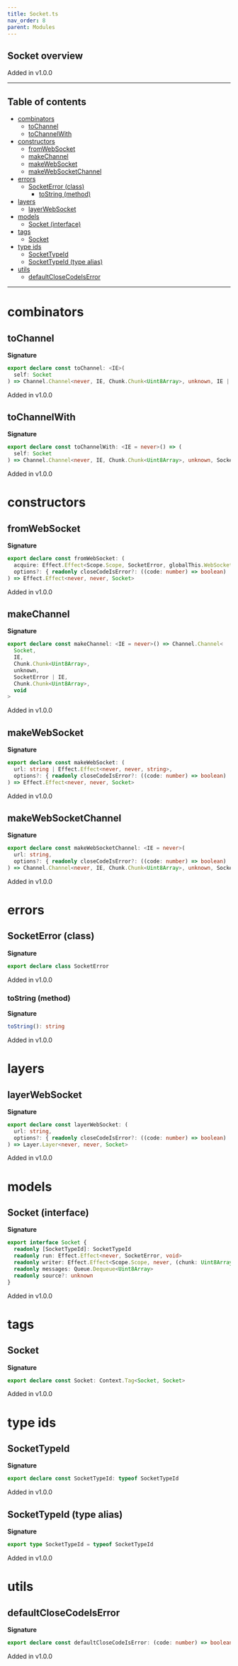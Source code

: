 ```yaml
---
title: Socket.ts
nav_order: 8
parent: Modules
---
```


## Socket overview

Added in v1.0.0

---

<h2 class="text-delta">Table of contents</h2>

- [combinators](#combinators)
  - [toChannel](#tochannel)
  - [toChannelWith](#tochannelwith)
- [constructors](#constructors)
  - [fromWebSocket](#fromwebsocket)
  - [makeChannel](#makechannel)
  - [makeWebSocket](#makewebsocket)
  - [makeWebSocketChannel](#makewebsocketchannel)
- [errors](#errors)
  - [SocketError (class)](#socketerror-class)
    - [toString (method)](#tostring-method)
- [layers](#layers)
  - [layerWebSocket](#layerwebsocket)
- [models](#models)
  - [Socket (interface)](#socket-interface)
- [tags](#tags)
  - [Socket](#socket)
- [type ids](#type-ids)
  - [SocketTypeId](#sockettypeid)
  - [SocketTypeId (type alias)](#sockettypeid-type-alias)
- [utils](#utils)
  - [defaultCloseCodeIsError](#defaultclosecodeiserror)

---

# combinators

## toChannel

**Signature**

```ts
export declare const toChannel: <IE>(
  self: Socket
) => Channel.Channel<never, IE, Chunk.Chunk<Uint8Array>, unknown, IE | SocketError, Chunk.Chunk<Uint8Array>, void>
```

Added in v1.0.0

## toChannelWith

**Signature**

```ts
export declare const toChannelWith: <IE = never>() => (
  self: Socket
) => Channel.Channel<never, IE, Chunk.Chunk<Uint8Array>, unknown, SocketError | IE, Chunk.Chunk<Uint8Array>, void>
```

Added in v1.0.0

# constructors

## fromWebSocket

**Signature**

```ts
export declare const fromWebSocket: (
  acquire: Effect.Effect<Scope.Scope, SocketError, globalThis.WebSocket>,
  options?: { readonly closeCodeIsError?: ((code: number) => boolean) | undefined } | undefined
) => Effect.Effect<never, never, Socket>
```

Added in v1.0.0

## makeChannel

**Signature**

```ts
export declare const makeChannel: <IE = never>() => Channel.Channel<
  Socket,
  IE,
  Chunk.Chunk<Uint8Array>,
  unknown,
  SocketError | IE,
  Chunk.Chunk<Uint8Array>,
  void
>
```

Added in v1.0.0

## makeWebSocket

**Signature**

```ts
export declare const makeWebSocket: (
  url: string | Effect.Effect<never, never, string>,
  options?: { readonly closeCodeIsError?: ((code: number) => boolean) | undefined } | undefined
) => Effect.Effect<never, never, Socket>
```

Added in v1.0.0

## makeWebSocketChannel

**Signature**

```ts
export declare const makeWebSocketChannel: <IE = never>(
  url: string,
  options?: { readonly closeCodeIsError?: ((code: number) => boolean) | undefined } | undefined
) => Channel.Channel<never, IE, Chunk.Chunk<Uint8Array>, unknown, SocketError | IE, Chunk.Chunk<Uint8Array>, void>
```

Added in v1.0.0

# errors

## SocketError (class)

**Signature**

```ts
export declare class SocketError
```

Added in v1.0.0

### toString (method)

**Signature**

```ts
toString(): string
```

Added in v1.0.0

# layers

## layerWebSocket

**Signature**

```ts
export declare const layerWebSocket: (
  url: string,
  options?: { readonly closeCodeIsError?: ((code: number) => boolean) | undefined } | undefined
) => Layer.Layer<never, never, Socket>
```

Added in v1.0.0

# models

## Socket (interface)

**Signature**

```ts
export interface Socket {
  readonly [SocketTypeId]: SocketTypeId
  readonly run: Effect.Effect<never, SocketError, void>
  readonly writer: Effect.Effect<Scope.Scope, never, (chunk: Uint8Array) => Effect.Effect<never, never, void>>
  readonly messages: Queue.Dequeue<Uint8Array>
  readonly source?: unknown
}
```

Added in v1.0.0

# tags

## Socket

**Signature**

```ts
export declare const Socket: Context.Tag<Socket, Socket>
```

Added in v1.0.0

# type ids

## SocketTypeId

**Signature**

```ts
export declare const SocketTypeId: typeof SocketTypeId
```

Added in v1.0.0

## SocketTypeId (type alias)

**Signature**

```ts
export type SocketTypeId = typeof SocketTypeId
```

Added in v1.0.0

# utils

## defaultCloseCodeIsError

**Signature**

```ts
export declare const defaultCloseCodeIsError: (code: number) => boolean
```

Added in v1.0.0
